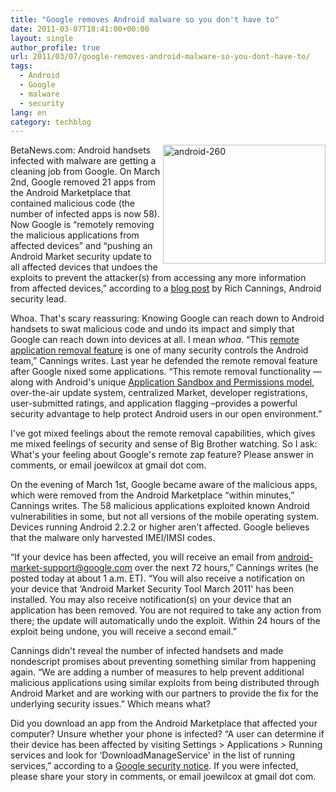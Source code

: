```yaml
---
title: "Google removes Android malware so you don't have to"
date: 2011-03-07T18:41:00+00:00
layout: single
author_profile: true
url: 2011/03/07/google-removes-android-malware-so-you-dont-have-to/
tags:
  - Android
  - Google
  - malware
  - security
lang: en
category: techblog
---
```

[<img title="android-260" border="0" alt="android-260" align="right" src="http://lh6.ggpht.com/_vaUVXcmC3OI/TXUf5vI-EeI/AAAAAAAADmI/7JRH5PdPnaI/android-260_thumb.jpg?imgmax=800" width="260" height="190" />](http://lh5.ggpht.com/_vaUVXcmC3OI/TXUf3tYRnzI/AAAAAAAADmE/m5sMKrbtSMM/s1600-h/android-260%5B3%5D.jpg)BetaNews.com: Android handsets infected with malware are getting a cleaning job from Google. On March 2nd, Google removed 21 apps from the Android Marketplace that contained malicious code (the number of infected apps is now 58). Now Google is “remotely removing the malicious applications from affected devices” and “pushing an Android Market security update to all affected devices that undoes the exploits to prevent the attacker(s) from accessing any more information from affected devices,” according to a [blog post](http://googlemobile.blogspot.com/2011/03/update-on-android-market-security.html) by Rich Cannings, Android security lead.

Whoa. That's scary reassuring: Knowing Google can reach down to Android handsets to swat malicious code and undo its impact and simply that Google can reach down into devices at all. I mean _whoa_. “This [remote application removal feature](http://android-developers.blogspot.com/2010/06/exercising-our-remote-application.html) is one of many security controls the Android team,” Cannings writes. Last year he defended the remote removal feature after Google nixed some applications. “This remote removal functionality — along with Android's unique [Application Sandbox and Permissions model](http://developer.android.com/guide/topics/security/security.html), over-the-air update system, centralized Market, developer registrations, user-submitted ratings, and application flagging –provides a powerful security advantage to help protect Android users in our open environment.”

I've got mixed feelings about the remote removal capabilities, which gives me mixed feelings of security and sense of Big Brother watching. So I ask: What's your feeling about Google's remote zap feature? Please answer in comments, or email joewilcox at gmail dot com.

On the evening of March 1st, Google became aware of the malicious apps, which were removed from the Android Marketplace “within minutes,” Cannings writes. The 58 malicious applications exploited known Android vulnerabilities in some, but not all versions of the mobile operating system. Devices running Android 2.2.2 or higher aren't affected. Google believes that the malware only harvested IMEI/IMSI codes.

“If your device has been affected, you will receive an email from android-market-support@google.com over the next 72 hours,” Cannings writes (he posted today at about 1 a.m. ET). “You will also receive a notification on your device that &#8216;Android Market Security Tool March 2011' has been installed. You may also receive notification(s) on your device that an application has been removed. You are not required to take any action from there; the update will automatically undo the exploit. Within 24 hours of the exploit being undone, you will receive a second email.”

Cannings didn't reveal the number of infected handsets and made nondescript promises about preventing something similar from happening again. “We are adding a number of measures to help prevent additional malicious applications using similar exploits from being distributed through Android Market and are working with our partners to provide the fix for the underlying security issues.” Which means what?

Did you download an app from the Android Marketplace that affected your computer? Unsure whether your phone is infected? “A user can determine if their device has been affected by visiting Settings > Applications > Running services and look for &#8216;DownloadManageService' in the list of running services,” according to a [Google security notice](http://market.android.com/support/bin/answer.py?answer=1207928). If you were infected, please share your story in comments, or email joewilcox at gmail dot com.